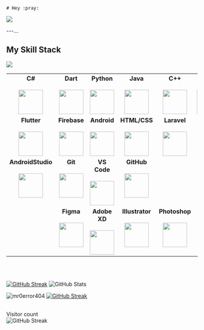    # Hey :pray:

[![](https://img.shields.io/github/followers/mr0error404?style=social)](https://github.com/login?return_to=%2Fmr0error404)

  
---... 
  
## My Skill Stack
![](https://komarev.com/ghpvc/?username=mr0error404&style=for-the-badge)          

<table>
  <tbody>     
    <tr valign="top"> 
	<td width="25%" align="center">
	<span><strong>C#</strong></span><br><br>
        <img height="64px" src="https://cdn.svgporn.com/logos/c-sharp.svg">
      </td>
      <td width="25%" align="center">
	<span><strong>Dart</strong></span><br><br>
        <img height="64px" src="https://cdn.svgporn.com/logos/dart.svg">
      </td>         
      <td width="25%" align="center">
        <span><strong>Python</strong></span><br><br>
        <img height="64px" src="https://cdn.svgporn.com/logos/python.svg">
      </td>
      <td width="25%" align="center">
        <span><strong>Java</strong></span><br><br>
        <img height="64px" src="https://cdn.svgporn.com/logos/java.svg">
      </td>
      <td width="25%" align="center">
        <span><strong>C++</strong></span><br><br>
        <img height="64px" src="https://cdn.svgporn.com/logos/c-plusplus.svg">
      </td>
	    <td width="25%" align="center">
        <span><strong>Next.Js</strong></span><br><br>
        <img height="64px" src="https://cdn.svgporn.com/logos/nextjs-icon.svg">
      </td>
    </tr> 
    <tr valign="top">
      <td width="25%" align="center">
	<span><strong>Flutter</strong></span><br><br>
        <img height="64px" src="https://cdn.svgporn.com/logos/flutter.svg">
      </td>
      <td width="25%" align="center">
        <span><strong>Firebase</strong></span><br><br>
        <img height="64px" src="https://cdn.svgporn.com/logos/firebase.svg">
      </td>
      <td width="25%" align="center">
        <span><strong>Android</strong></span><br><br>
        <img height="64px" src="https://cdn.svgporn.com/logos/android-icon.svg">
      </td>
      <td width="25%" align="center">
        <span><strong>HTML/CSS</strong></span><br><br>
        <img height="64px" src="https://cdn.svgporn.com/logos/html-5.svg">
      </td>
	<td width="25%" align="center">
        <span><strong>Laravel</strong></span><br><br>
        <img height="64px" src="https://cdn.svgporn.com/logos/laravel.svg">
      </td>
    </tr>
    <tr valign="top">
      <td width="25%" align="center" style="border: 0">
	<span><strong>AndroidStudio</strong></span><br><br>
        <img height="64px" src="https://cdn.svgporn.com/logos/android-icon.svg">
      </td>
      <td width="25%" align="center">
        <span><strong>Git</strong></span><br><br>
        <img height="64px" src="https://cdn.svgporn.com/logos/git-icon.svg">
      </td>
      <td width="25%" align="center">
        <span><strong>VS Code</strong></span><br><br>
        <img height="64px" src="https://cdn.svgporn.com/logos/visual-studio-code.svg">
      </td>
      <td width="25%" align="center" style="border: 0">
	       <span><strong>GitHub</strong></span><br><br>
        <img height="64px" src="https://cdn.svgporn.com/logos/github-octocat.svg">
      </td>
    </tr>
    <tr valign="top">
	    <td width="25%" align="center">
      </td>
      <td width="25%" align="center">
        <span><strong>Figma</strong></span><br><br>
        <img height="64px" src="https://cdn.svgporn.com/logos/figma.svg">
      </td>
      <td width="25%" align="center">
        <span><strong>Adobe XD</strong></span><br><br>
        <img height="64px" src="https://i.ibb.co/g7bVyF0/1200px-Adobe-XD-CC-icon-svg.png">
      </td>
      <td width="25%" align="center">
        <span><strong>Illustrator</strong></span><br><br>
        <img height="64px" src="https://i.ibb.co/0JMTW5k/1051px-Adobe-Illustrator-CC-icon-svg.png">
      </td>
      <td width="25%" align="center">
        <span><strong>Photoshop</strong></span><br><br>
        <img height="64px" src="https://i.ibb.co/hVrhC4Y/1051px-Adobe-Photoshop-CC-icon-svg.png">
    </tr>

  </tbody>
</table>

<br><br>

[![GitHub Streak](https://github-readme-streak-stats.herokuapp.com?user=mr0error404&theme=dark)](https://git.io/streak-stats)
![GitHub Stats](https://github-readme-stats.vercel.app/api?username=mr0error404&show_icons=true&hide_border=false&count_private=true&theme=tokyonight&include_all_commits=true)


<p><img align="left" src="https://github-readme-stats.vercel.app/api/top-langs?username=mr0error404&show_icons=true&locale=en&layout=compact" alt="mr0error404" /></p>


[![GitHub Streak](https://streak-stats.demolab.com?user=mr0error404&theme=blue-green&border_radius=16&locale=he&date_format=j%20M%5B%20Y%5D)](https://git.io/streak-stats)
<br><br>

Visitor count<br>
![GitHub Streak](https://profile-counter.glitch.me/mr0error404/count.svg)
